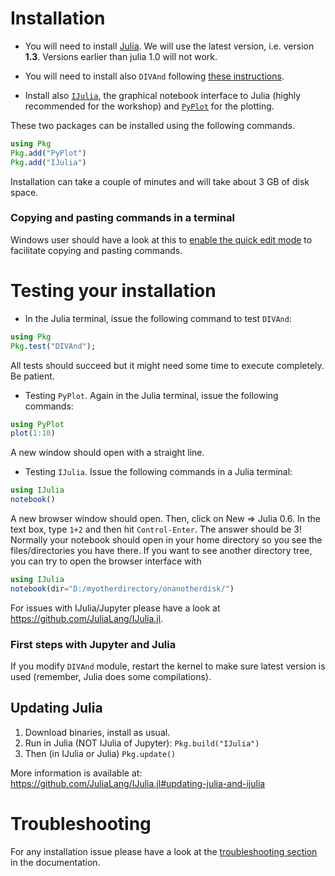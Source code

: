 # Installation

* You will need to install [Julia](https://julialang.org/downloads/). We will use the latest version, i.e. version **1.3**. Versions earlier than julia 1.0 will not work.

* You will need to install also `DIVAnd` following [these instructions](https://github.com/gher-ulg/DIVAnd.jl/#installing).

* Install also [`IJulia`](https://github.com/JuliaLang/IJulia.jl), the graphical notebook interface to Julia (highly recommended for the workshop) and [`PyPlot`](https://github.com/JuliaPy/PyPlot.jl) for the plotting.

These two packages can be installed using the following commands.
```julia
using Pkg
Pkg.add("PyPlot")
Pkg.add("IJulia")
```
Installation can take a couple of minutes and will take about 3 GB of disk space.

### Copying and pasting commands in a terminal

Windows user should have a look at this to [enable the quick edit mode](https://blogs.msdn.microsoft.com/adioltean/2004/12/27/useful-copypaste-trick-in-cmd-exe/) to facilitate copying and pasting commands.





# Testing your installation

* In the Julia terminal, issue the following command to test `DIVAnd`:

```julia
using Pkg
Pkg.test("DIVAnd");
```
All tests should succeed but it might need some time to execute completely. Be patient.

* Testing `PyPlot`. Again in the Julia terminal, issue the following commands:

```julia
using PyPlot
plot(1:10)
```

A new window should open with a straight line.

* Testing `IJulia`. Issue the following commands in a Julia terminal:

```julia
using IJulia
notebook()
```
A new browser window should open. Then, click on New => Julia 0.6. In the text box, type `1+2` and then hit `Control-Enter`. The answer should be 3! Normally your notebook should open in your home directory so you see the files/directories you have there. If you want to see another directory tree, you can try to open the browser interface with 

```julia
using IJulia
notebook(dir="D:/myotherdirectory/onanotherdisk/")
```

For issues with IJulia/Jupyter please have a look at https://github.com/JuliaLang/IJulia.jl.

### First steps with Jupyter and Julia

If you modify `DIVAnd` module, restart the kernel to make sure latest version is
used (remember, Julia does some compilations).

## Updating Julia

1. Download binaries, install as usual.
2. Run in Julia (NOT IJulia of Jupyter): `Pkg.build("IJulia")`
3. Then (in IJulia or Julia) `Pkg.update()`

More information is available at: https://github.com/JuliaLang/IJulia.jl#updating-julia-and-ijulia

# Troubleshooting

For any installation issue please have a look at the [troubleshooting section](https://gher-ulg.github.io/DIVAnd.jl/latest/#Troubleshooting-1) in the documentation.

